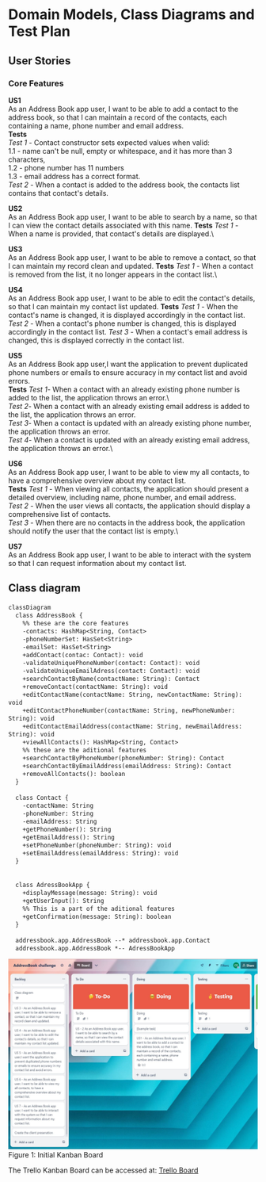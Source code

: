 # Domain Models, Class Diagrams and Test Plan
## User Stories

### Core Features
**US1**\
As an Address Book app user, I want to be able to add a contact to the address book, so that I can maintain a record of 
the contacts, each containing a name, phone number and email address.\
**Tests**\
*Test 1* - Contact constructor sets expected values when valid: \
 1.1 - name can't be null, empty or whitespace, and it has more than 3 characters,\
 1.2 - phone number has 11 numbers\
 1.3 - email address has a correct format.\
*Test 2* -  When a contact is added to the address book, the contacts list contains that contact's details.

**US2**\
As an Address Book app user, I want to be able to search by a name, so that I can view the contact details associated 
with this name.
**Tests**
*Test 1* - When a name is provided, that contact's details are displayed.\

**US3**\
As an Address Book app user, I want to be able to remove a contact, so that I can maintain my record clean and updated.
**Tests**
*Test 1* - When a contact is removed from the list, it no longer appears in the contact list.\

**US4**\
As an Address Book app user, I want to be able to edit the contact's details, so that I can maintain my contact list
updated. 
**Tests**
*Test 1* - When the contact's name is changed, it is displayed accordingly in the contact list.
*Test 2* - When a contact's phone number is changed, this is displayed accordingly in the contact list.
*Test 3* - When a contact's email address is changed, this is displayed correctly in the contact list.

**US5**\
As an Address Book app user,I want the application to prevent duplicated phone numbers or emails to ensure accuracy in
my contact list and avoid errors.\
**Tests**
*Test 1*- When a contact with an already existing phone number is added to the list, the application throws an error.\  
*Test 2*- When a contact with an already existing email address is added to the list, the application throws an error.\
*Test 3*- When a contact is updated with an already existing phone number, the application throws an error.\
*Test 4*- When a contact is updated with an already existing email address, the application throws an error.\

**US6**\
As an Address Book app user, I want to be able to view my all contacts, to have a comprehensive overview about my
contact list.\
**Tests**
*Test 1* - When viewing all contacts, the application should present a detailed overview,
including name, phone number, and email address.\
*Test 2* - When the user views all contacts, the application should display a comprehensive list of contacts.\
*Test 3* - When there are no contacts in the address book, the application should notify the user that 
the contact list is empty.\


**US7**\
As an Address Book app user, I want to be able to interact with the system so that I can request information about my 
contact list.


## Class diagram
``` mermaid
classDiagram
  class AddressBook {
    %% these are the core features
    -contacts: HashMap<String, Contact> 
    -phoneNumberSet: HasSet<String>
    -emailSet: HasSet<String>
    +addContact(contac: Contact): void
    -validateUniquePhoneNumber(contact: Contact): void
    -validateUniqueEmailAdress(contact: Contact): void
    +searchContactByName(contactName: String): Contact
    +removeContact(contactName: String): void
    +editContactName(contactName: String, newContactName: String): void
    +editContactPhoneNumber(contactName: String, newPhoneNumber: String): void
    +editContactEmailAddress(contactName: String, newEmailAddress: String): void
    +viewAllContacts(): HashMap<String, Contact>
    %% these are the aditional features
    +searchContactByPhoneNumber(phoneNumber: String): Contact
    +searchContactByEmailAddress(emailAddress: String): Contact
    +removeAllContacts(): boolean
  }

  class Contact {
    -contactName: String
    -phoneNumber: String
    -emailAddress: String
    +getPhoneNumber(): String
    +getEmailAddress(): String
    +setPhoneNumber(phoneNumber: String): void
    +setEmailAddress(emailAddress: String): void
  }


  class AdressBookApp {
    +displayMessage(message: String): void
    +getUserInput(): String
    %% This is a part of the aditional features
    +getConfirmation(message: String): boolean
  }

  addressbook.app.AddressBook --* addressbook.app.Contact
  addressbook.app.AddressBook *-- AdressBookApp
```

![Initial Kanban Board](/docs/images/AB-Initial%20board.JPG)
Figure 1: Initial Kanban Board

The Trello Kanban Board can be accessed at:
[Trello Board](https://trello.com/b/BPiPEQ8D/addressbook-challenge)
